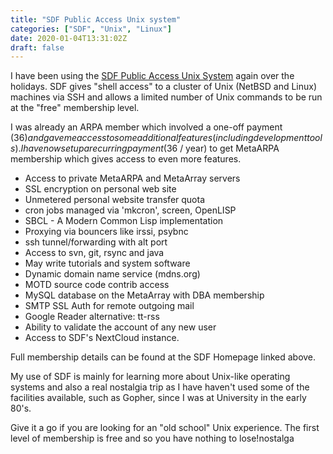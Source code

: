 ```yaml
---
title: "SDF Public Access Unix system"
categories: ["SDF", "Unix", "Linux"]
date: 2020-01-04T13:31:02Z
draft: false
---
```


I have been using the [SDF Public Access Unix System](https://sdf.org "SDF Homepage") again over the holidays. SDF gives "shell access" to a cluster of Unix (NetBSD and Linux) machines via SSH and allows a limited number of Unix commands to be run at the "free" membership level.

I was already an ARPA member which involved a one-off payment ($36) and gave me access to some additional features (including development tools). I have now setup a recurring payment ($36 / year) to get MetaARPA membership which gives access to even more features.

- Access to private MetaARPA and MetaArray servers
- SSL encryption on personal web site
- Unmetered personal website transfer quota
- cron jobs managed via 'mkcron', screen, OpenLISP
- SBCL - A Modern Common Lisp implementation
- Proxying via bouncers like irssi, psybnc
- ssh tunnel/forwarding with alt port
- Access to svn, git, rsync and java
- May write tutorials and system software
- Dynamic domain name service (mdns.org)
- MOTD source code contrib access
- MySQL database on the MetaArray with DBA membership
- SMTP SSL Auth for remote outgoing mail
- Google Reader alternative: tt-rss
- Ability to validate the account of any new user
- Access to SDF's NextCloud instance.

Full membership details can be found at the SDF Homepage linked above.

My use of SDF is mainly for learning more about Unix-like operating systems and also a real nostalgia trip as I have haven't used some of the facilities available, such as Gopher, since I was at University in the early 80's.

Give it a go if you are looking for an "old school" Unix experience. The first level of membership is free and so you have nothing to lose!nostalga